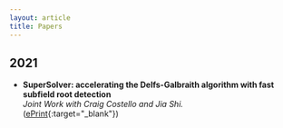 ```yaml
---
layout: article
title: Papers
---
```


## 2021
* **SuperSolver: accelerating the Delfs-Galbraith algorithm with fast subfield root detection** \
*Joint Work with Craig Costello and Jia Shi.* \
([ePrint](https://eprint.iacr.org/2021/1488.pdf){:target="_blank"})
